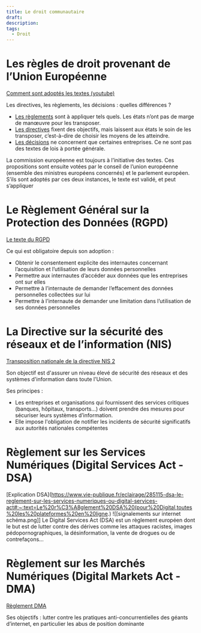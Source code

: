 ```yaml
---
title: Le droit communautaire
draft: 
description: 
tags:
  - Droit
---
```

# Les règles de droit provenant de l’Union Européenne
[Comment sont adoptés les textes (youtube)](https://www.youtube.com/watch?v=2fd4IJGrhpo)

Les directives, les règlements, les décisions : quelles différences ?
- [Les règlements](https://www.vie-publique.fr/fiches/20370-actes-juridiques-de-lue-quest-ce-quun-reglement) sont à appliquer tels quels. Les états n’ont pas de marge de manœuvre pour les transposer.
- [Les directives](https://www.vie-publique.fr/fiches/20371-actes-juridiques-de-lue-quest-ce-quune-directive) fixent des objectifs, mais laissent aux états le soin de les transposer, c’est-à-dire de choisir les moyens de les atteindre.
- [Les décisions](https://www.vie-publique.fr/fiches/20372-actes-juridiques-de-lue-quest-ce-quune-decision) ne concernent que certaines entreprises. Ce ne sont pas des textes de lois à portée générale.

La commission européenne est toujours à l’initiative des textes. Ces propositions sont ensuite votées par le conseil de l’union européenne (ensemble des ministres européens concernés) et le parlement européen. S’ils sont adoptés par ces deux instances, le texte est validé, et peut s’appliquer

# Le Règlement Général sur la Protection des Données (RGPD)
[Le texte du RGPD](https://eur-lex.europa.eu/legal-content/FR/TXT/?uri=CELEX%3A32016R0679)

Ce qui est obligatoire depuis son adoption :
- Obtenir le consentement explicite des internautes concernant l’acquisition et l’utilisation de leurs données personnelles
- Permettre aux internautes d’accéder aux données que les entreprises ont sur elles
- Permettre à l’internaute de demander l’effacement des données personnelles collectées sur lui
- Permettre à l’internaute de demander une limitation dans l’utilisation de ses données personnelles

# La Directive sur la sécurité des réseaux et de l’information (NIS)
[Transposition nationale de la directive NIS 2](https://cyber.gouv.fr/la-directive-nis#:~:text=La%20directive%20%C2%AB%20S%C3%A9curit%C3%A9%20des%20r%C3%A9seaux,'Union%20europ%C3%A9enne%20(UE).)

Son objectif est d'assurer un niveau élevé de sécurité des réseaux et des systèmes d'information dans toute l'Union.

Ses principes : 
- Les entreprises et organisations qui fournissent des services critiques (banques, hôpitaux, transports…) doivent prendre des mesures pour sécuriser leurs systèmes d’information.
- Elle impose l'obligation de notifier les incidents de sécurité significatifs aux autorités nationales compétentes 

# Règlement sur les Services Numériques (Digital Services Act - DSA)
[Explication DSA](https://www.vie-publique.fr/eclairage/285115-dsa-le-reglement-sur-les-services-numeriques-ou-digital-services-act#:~:text=Le%20r%C3%A8glement%20DSA%20(pour%20Digital,toutes%20les%20plateformes%20en%20ligne.)
![[signalements sur internet schéma.png]]
Le Digital Services Act (DSA) est un règlement européen dont le but est de lutter contre des dérives comme les attaques racistes, images pédopornographiques, la désinformation, la vente de drogues ou de contrefaçons... 

# Règlement sur les Marchés Numériques (Digital Markets Act - DMA)
[Règlement DMA](https://www.vie-publique.fr/eclairage/284907-dma-le-reglement-sur-les-marches-numeriques-ou-digital-markets-act#quels-sont-les-objectifs-du-r%C3%A8glement-dma)

Ses objectifs : lutter contre les pratiques anti-concurrentielles des géants d’internet, en particulier les abus de position dominante

